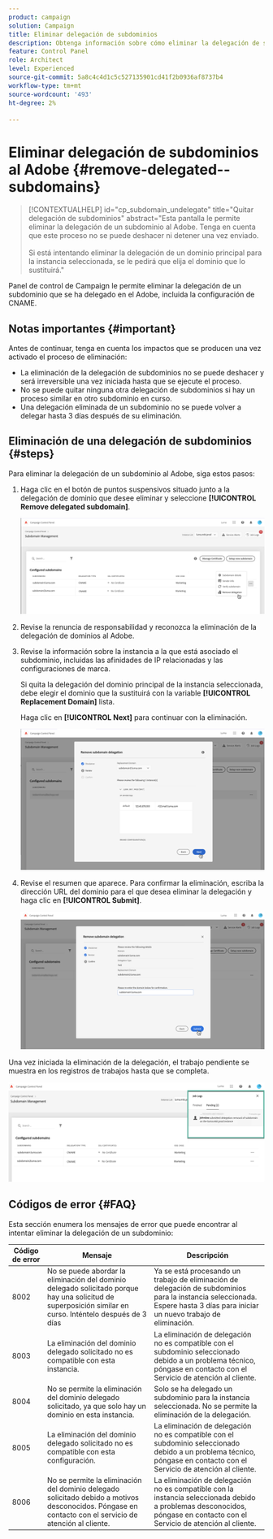 ```yaml
---
product: campaign
solution: Campaign
title: Eliminar delegación de subdominios
description: Obtenga información sobre cómo eliminar la delegación de subdominios a Adobe.
feature: Control Panel
role: Architect
level: Experienced
source-git-commit: 5a8c4c4d1c5c527135901cd41f2b0936af8737b4
workflow-type: tm+mt
source-wordcount: '493'
ht-degree: 2%

---
```


# Eliminar delegación de subdominios al Adobe {#remove-delegated--subdomains}

>[!CONTEXTUALHELP]
>id="cp_subdomain_undelegate"
>title="Quitar delegación de subdominios"
>abstract="Esta pantalla le permite eliminar la delegación de un subdominio al Adobe. Tenga en cuenta que este proceso no se puede deshacer ni detener una vez enviado.<br><br>Si está intentando eliminar la delegación de un dominio principal para la instancia seleccionada, se le pedirá que elija el dominio que lo sustituirá."

Panel de control de Campaign le permite eliminar la delegación de un subdominio que se ha delegado en el Adobe, incluida la configuración de CNAME.

## Notas importantes {#important}

Antes de continuar, tenga en cuenta los impactos que se producen una vez activado el proceso de eliminación:

* La eliminación de la delegación de subdominios no se puede deshacer y será irreversible una vez iniciada hasta que se ejecute el proceso.
* No se puede quitar ninguna otra delegación de subdominios si hay un proceso similar en otro subdominio en curso.
* Una delegación eliminada de un subdominio no se puede volver a delegar hasta 3 días después de su eliminación.

## Eliminación de una delegación de subdominios {#steps}

Para eliminar la delegación de un subdominio al Adobe, siga estos pasos:

1. Haga clic en el botón de puntos suspensivos situado junto a la delegación de dominio que desee eliminar y seleccione **[!UICONTROL Remove delegated subdomain]**.

   ![](assets/undelegate-subdomain.png)

1. Revise la renuncia de responsabilidad y reconozca la eliminación de la delegación de dominios al Adobe.

1. Revise la información sobre la instancia a la que está asociado el subdominio, incluidas las afinidades de IP relacionadas y las configuraciones de marca.

   Si quita la delegación del dominio principal de la instancia seleccionada, debe elegir el dominio que la sustituirá con la variable **[!UICONTROL Replacement Domain]** lista.

   Haga clic en **[!UICONTROL Next]** para continuar con la eliminación.

   ![](assets/undelegate-subdomain-details.png)

1. Revise el resumen que aparece. Para confirmar la eliminación, escriba la dirección URL del dominio para el que desea eliminar la delegación y haga clic en **[!UICONTROL Submit]**.

   ![](assets/undelegate-submit.png)

Una vez iniciada la eliminación de la delegación, el trabajo pendiente se muestra en los registros de trabajos hasta que se completa.

![](assets/undelegate-job.png)

## Códigos de error {#FAQ}

Esta sección enumera los mensajes de error que puede encontrar al intentar eliminar la delegación de un subdominio:

| Código de error | Mensaje | Descripción |
|  ---  |  ---  |  ---  |
| 8002 | No se puede abordar la eliminación del dominio delegado solicitado porque hay una solicitud de superposición similar en curso. Inténtelo después de 3 días | Ya se está procesando un trabajo de eliminación de delegación de subdominios para la instancia seleccionada. Espere hasta 3 días para iniciar un nuevo trabajo de eliminación. |
| 8003 | La eliminación del dominio delegado solicitado no es compatible con esta instancia. | La eliminación de delegación no es compatible con el subdominio seleccionado debido a un problema técnico, póngase en contacto con el Servicio de atención al cliente. |
| 8004 | No se permite la eliminación del dominio delegado solicitado, ya que solo hay un dominio en esta instancia. | Solo se ha delegado un subdominio para la instancia seleccionada. No se permite la eliminación de la delegación. |
| 8005 | La eliminación del dominio delegado solicitado no es compatible con esta configuración. | La eliminación de delegación no es compatible con el subdominio seleccionado debido a un problema técnico, póngase en contacto con el Servicio de atención al cliente. |
| 8006 | No se permite la eliminación del dominio delegado solicitado debido a motivos desconocidos. Póngase en contacto con el servicio de atención al cliente. | La eliminación de delegación no es compatible con la instancia seleccionada debido a problemas desconocidos, póngase en contacto con el Servicio de atención al cliente. |
